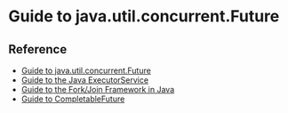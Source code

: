# Guide to java.util.concurrent.Future

## Reference
- [Guide to java.util.concurrent.Future](https://www.baeldung.com/java-future)
- [Guide to the Java ExecutorService](https://www.baeldung.com/java-executor-service-tutorial)
- [Guide to the Fork/Join Framework in Java](https://www.baeldung.com/java-fork-join)
- [Guide to CompletableFuture](https://www.baeldung.com/java-completablefuture)